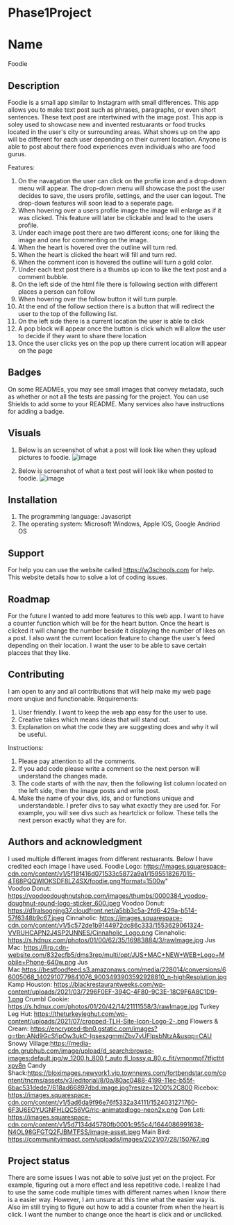 # Phase1Project

# Name
Foodie

## Description
Foodie is a small app similar to Instagram with small differences. This app allows you to make text post such as phrases, paragraphs, or even short sentences. These text post are intertwined with the image post. This app is soley used to showcase new and invented restuarants or food trucks located in the user's city or surrounding areas. What shows up on the app will be different for each user depending on their current location. Anyone is able to post about there food experiences even individuals who are food gurus. 

Features: 
1. On the navagation the user can click on the profie icon and a drop-down menu will appear. The drop-down menu will showcase the post the user decides to save, the users profile, settings, and the user can logout. The drop-down features will soon lead to a seperate page. 
2. When hovering over a users profile image the image will enlarge as if it was clicked. This feature will later be clickable and lead to the users profile.
3. Under each image post there are two different icons; one for liking the image and one for commenting on the image. 
4. When the heart is hovered over the outline will turn red.
5. When the heart is clicked the heart will fill and turn red. 
6. When the comment icon is hovered the outline will turn a gold color.
7. Under each text post there is a thumbs up icon to like the text post and a comment bubble.
8. On the left side of the html file there is following section with different places a person can follow
9. When hovering over the follow button it will turn purple.
10. At the end of the follow section there is a button that will redirect the user to the top of the following list. 
11. On the left side there is a current location the user is able to click
12. A pop block will appear once the button is click which will allow the user to decide if they want to share there location
13. Once the user clicks yes on the pop up there current location will appear on the page 


## Badges
On some READMEs, you may see small images that convey metadata, such as whether or not all the tests are passing for the project. You can use Shields to add some to your README. Many services also have instructions for adding a badge.

## Visuals
1. Below is an screenshot of what a post will look like when they upload pictures to foodie.
![image](https://user-images.githubusercontent.com/93213071/161456208-9903e77b-da90-4eca-85ca-a0fd7560dc55.png)

2. Below is screenshot of what a text post will look like when posted to foodie.
![image](https://user-images.githubusercontent.com/93213071/161456236-d7392e62-79d7-4503-83a5-c26d97c75da8.png)


## Installation
1. The programming language: Javascript
2. The operating system: Microsoft Windows, Apple IOS, Google Andriod OS
 
## Support
For help you can use the website called https://w3schools.com for help. This website details how to solve a lot of coding issues. 

## Roadmap
For the future I wanted to add more features to this web app. I want to have a counter function which will be for the heart button. Once the heart is clicked it will change the number beside it displaying the number of likes on a post. I also want the current location feature to change the user's feed depending on their location. I want the user to be able to save certain placces that they like. 

## Contributing
I am open to any and all contributions that will help make my web page more unqiue and functionable. 
Requirements: 
1. User friendly. I want to keep the web app easy for the user to use.
2. Creative takes which means ideas that will stand out.
3. Explanation on what the code they are suggesting does and why it wil be useful.

Instructions: 
1. Please pay attention to all the comments. 
2. If you add code please write a comment so the next person will understand the changes made. 
3. The code starts of with the nav, then the following list column located on the left side, then the image posts and write post. 
4. Make the name of your divs, ids, and or functions unique and understandable. I prefer divs to say what exactly they are used for. For example, you will see divs such as heartclick or follow. These tells the next person exactly what they are for. 

## Authors and acknowledgment
I used multiple different images from different restuarants. Below I have credited each image I have used. 
Foodie Logo: https://images.squarespace-cdn.com/content/v1/5f18f416d071533c5872a9a1/1595518267015-4T68PQQWIOKSDF8LZ4SX/foodie.png?format=1500w"   
Voodoo Donut: https://voodoodoughnutshop.com/images/thumbs/0000384_voodoo-doughnut-round-logo-sticker_600.jpeg
Voodoo Donut: https://d1ralsognjng37.cloudfront.net/a5bb3c5a-2fd6-429a-b514-57f6348b9c67.jpeg
Cinnaholic: https://images.squarespace-cdn.com/content/v1/5c572de1b9144972dc86c333/1553629061324-VVRUHCAPN2J4SP2UNNES/Cinnaholic_Logo.png
Cinnaholic: https://s.hdnux.com/photos/01/00/62/35/16983884/3/rawImage.jpg
Jus Mac: https://lirp.cdn-website.com/832ecfb5/dms3rep/multi/opt/JUS+MAC+NEW+WEB+Logo+Mobile+Phone-640w.png
Jus Mac:https://bestfoodfeed.s3.amazonaws.com/media/228014/conversions/66005068_1402910779841076_9003493903592928810_n-highResolution.jpg
Kamp Houston: https://blackrestaurantweeks.com/wp-content/uploads/2021/03/7296F0EF-394C-4F80-9C3E-18C9F6A8C1D9-1.png
Crumbl Cookie: https://s.hdnux.com/photos/01/20/42/14/21111558/3/rawImage.jpg
Turkey Leg Hut: https://theturkeyleghut.com/wp-content/uploads/2021/07/cropped-TLH-Site-Icon-Logo-2-.png
Flowers & Cream: https://encrypted-tbn0.gstatic.com/images?q=tbn:ANd9GcSfjpOw3ukC-IgseszgmmiZbv7vUFIpsbNtzA&usqp=CAU
Snowy Village:https://media-cdn.grubhub.com/image/upload/d_search:browse-images:default.jpg/w_1200,h_800,f_auto,fl_lossy,q_80,c_fit/vmonmpf7tfjcthtxpy8n
Candy Shack:https://bloximages.newyork1.vip.townnews.com/fortbendstar.com/content/tncms/assets/v3/editorial/8/0a/80ac0488-4199-11ec-b55f-6bac531dede7/618ad66897dbd.image.jpg?resize=1200%2C800
Ricebox: https://images.squarespace-cdn.com/content/v1/5ad6da9f96e76f5332a34111/1524031271760-6F3U6EOYUGNFHLQC56VG/ric-animatedlogo-neon2x.png
Don Leti: https://images.squarespace-cdn.com/content/v1/5d7134d45780fb0001c955c4/1644086991638-N4OL98GFGTQ2FJBMTFSS/image-asset.jpeg
Main Bird: https://communityimpact.com/uploads/images/2021/07/28/150767.jpg

## Project status

There are some issues I was not able to solve just yet on the project. For example, figuring out a more effect and less repetitive code. I realize I had to use the same code multiple times with different names when I know there is a easier way. However, I am unsure at this time what the easier way is. Also im still trying to figure out how to add a counter from when the heart is click. I want the number to change once the heart is click and or unclicked. 
